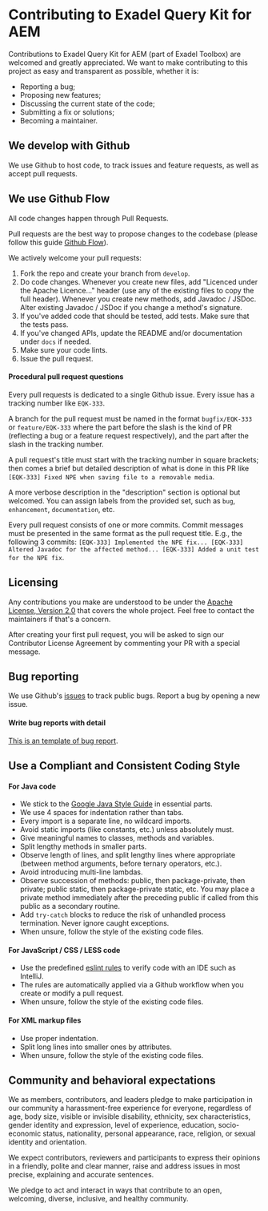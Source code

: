 # Contributing to Exadel Query Kit for AEM
Contributions to Exadel Query Kit for AEM (part of Exadel Toolbox) are welcomed and greatly appreciated. We want to make contributing to this project as easy and transparent as possible, whether it is:
- Reporting a bug;
- Proposing new features;
- Discussing the current state of the code;
- Submitting a fix or solutions;
- Becoming a maintainer.

## We develop with Github
We use Github to host code, to track issues and feature requests, as well as accept pull requests.

## We use Github Flow
All code changes happen through Pull Requests.

Pull requests are the best way to propose changes to the codebase (please follow this guide [Github Flow](https://guides.github.com/introduction/flow/index.html)).

We actively welcome your pull requests:
1. Fork the repo and create your branch from `develop`.
2. Do code changes.
   Whenever you create new files, add "Licenced under the Apache Licence..." header (use any of the existing files to copy the full header). Whenever you create new methods, add Javadoc / JSDoc. Alter existing Javadoc / JSDoc if you change a method's signature.
3. If you've added code that should be tested, add tests. Make sure that the tests pass.
4. If you've changed APIs, update the README and/or documentation under `docs` if needed.
5. Make sure your code lints.
6. Issue the pull request.

#### Procedural pull request questions

Every pull requests is dedicated to a single Github issue. Every issue has a tracking number like `EQK-333`.

A branch for the pull request must be named in the format `bugfix/EQK-333` or `feature/EQK-333` where the part before the slash is the kind of PR (reflecting a bug or a feature request respectively), and the part after the slash in the tracking number.

A pull request's title must start with the tracking number in square brackets; then comes a brief but detailed description of what is done in this PR like `[EQK-333] Fixed NPE when saving file to a removable media`.

A more verbose description in the "description" section is optional but welcomed. You can assign labels from the provided set, such as `bug`, `enhancement`, `documentation`, etc.

Every pull request consists of one or more commits. Commit messages must be presented in the same format as the pull request title. E.g., the following 3 commits: `[EQK-333] Implemented the NPE fix... [EQK-333] Altered Javadoc for the affected method... [EQK-333] Added a unit test for the NPE fix`.

## Licensing
Any contributions you make are understood to be under the  [Apache License, Version 2.0](http://www.apache.org/licenses/LICENSE-2.0) that covers the whole project. Feel free to contact the maintainers if that's a concern.

After creating your first pull request, you will be asked to sign our Contributor License Agreement by commenting your PR with a special message.

## Bug reporting
We use Github's [issues](https://github.com/exadel-inc/etoolbox-query-kit/issues) to track public bugs.
Report a bug by opening a new issue.

#### Write bug reports with detail
[This is an template of bug report](https://github.com/exadel-inc/repository-template/blob/main/.github/ISSUE_TEMPLATE/bug_report.md).

## Use a Compliant and Consistent Coding Style

#### For Java code

* We stick to the [Google Java Style Guide](https://google.github.io/styleguide/javaguide.html) in essential parts.
* We use 4 spaces for indentation rather than tabs.
* Every import is a separate line, no wildcard imports.
* Avoid static imports (like constants, etc.) unless absolutely must.
* Give meaningful names to classes, methods and variables.
* Split lengthy methods in smaller parts.
* Observe length of lines, and split lengthy lines where appropriate (between method arguments, before ternary operators, etc.).
* Avoid introducing multi-line lambdas.
* Observe succession of methods: public, then package-private, then private; public static, then package-private static, etc. You may place a private method immediately after the preceding public if called from this public as a secondary routine.
* Add `try-catch` blocks to reduce the risk of unhandled process termination. Never ignore caught exceptions.
* When unsure, follow the style of the existing code files.

#### For JavaScript / CSS / LESS code

* Use the predefined [eslint rules](https://github.com/exadel-inc/etoolbox-query-kit/blob/master/ui.apps/.eslintrc.json) to verify code with an IDE such as IntelliJ.
* The rules are automatically applied via a Github workflow when you create or modify a pull request.
* When unsure, follow the style of the existing code files.

#### For XML markup files

* Use proper indentation.
* Split long lines into smaller ones by attributes.
* When unsure, follow the style of the existing code files.

## Community and behavioral expectations

We as members, contributors, and leaders pledge to make participation in our community a harassment-free experience for everyone, regardless of age, body size, visible or invisible disability, ethnicity, sex characteristics, gender identity and expression, level of experience, education, socio-economic status, nationality, personal appearance, race, religion, or sexual identity and orientation.

We expect contributors, reviewers and participants to express their opinions in a friendly, polite and clear manner, raise and address issues in most precise, explaining and accurate sentences.

We pledge to act and interact in ways that contribute to an open, welcoming, diverse, inclusive, and healthy community.